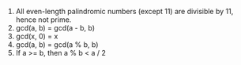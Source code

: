 1. All even-length palindromic numbers (except 11) are divisible by 11, hence not prime.
2. gcd(a, b) = gcd(a - b, b)
3. gcd(x, 0) = x
4. gcd(a, b) = gcd(a % b, b)
5. If a >= b, then a % b < a / 2
